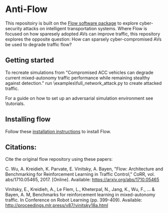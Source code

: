 # Anti-Flow
This repositoiry is built on the [Flow software package](https://github.com/flow-project/flow) to explore cyber-security attacks on intelligent transportation systems. Where Flow is focused on how sparesely adopted AVs can improve traffic, this repository explores the opposite question: How can sparsely cyber-compromised AVs be used to degrade traffic flow?

## Getting started

To recreate simulations from "Compromised ACC vehicles can degrade current mixed-autonomy traffic
performance while remaining stealthy against detection." run \examples\full_network_attack.py to create attacked traffic.

For a guide on how to set up an adversarial simulation environment see \tutorials.

## Installing flow

Follow these [installation instructions](
https://flow.readthedocs.io/en/latest/flow_setup.html) to install Flow. 


## Citations:

Cite the original flow repository using these papers:

C. Wu, A. Kreidieh, K. Parvate, E. Vinitsky, A. Bayen, "Flow: Architecture and Benchmarking for Reinforcement Learning in Traffic Control," CoRR, vol. abs/1710.05465, 2017. [Online]. Available: https://arxiv.org/abs/1710.05465

Vinitsky, E., Kreidieh, A., Le Flem, L., Kheterpal, N., Jang, K., Wu, F., ... & Bayen, A. M,  Benchmarks for reinforcement learning in mixed-autonomy traffic. In Conference on Robot Learning (pp. 399-409). Available: http://proceedings.mlr.press/v87/vinitsky18a.html
